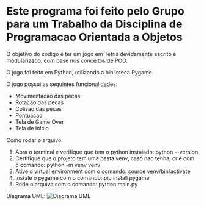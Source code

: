 # Este programa foi feito pelo Grupo para um Trabalho da Disciplina de Programacao Orientada a Objetos

O objetivo do codigo é ter um jogo em Tetris devidamente escrito e modularizado, com base nos conceitos de POO.

O jogo foi feito em Python, utilizando a biblioteca Pygame.

O jogo possui as seguintes funcionalidades:
- Movimentacao das pecas
- Rotacao das pecas
- Colisao das pecas
- Pontuacao
- Tela de Game Over
- Tela de Inicio

Como rodar o arquivo: 

1. Abra o terminal e verifique que tem o python instalado: python --version 
2. Certifique que o projeto tem uma pasta venv, caso nao tenha, crie com o comando: python -m venv venv
3. Ative o virtual environment com o comando: source venv/bin/activate
4. Instale o pygame com o comando: pip install pygame
5. Rode o arquivo com o comando: python main.py

Diagrama UML:
![Diagrama UML](TP-POO/Screenshot_15.png)

